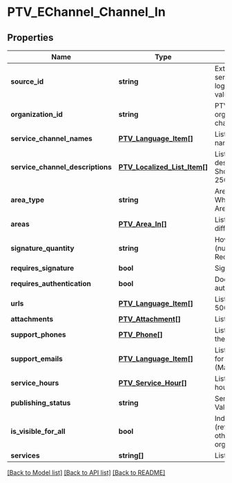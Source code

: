 # PTV_EChannel_Channel_In

## Properties
Name | Type | Description | Notes
------------ | ------------- | ------------- | -------------
**source_id** | **string** | External system identifier for this service channel. User needs to be logged in to be able to get/set value. | [optional] 
**organization_id** | **string** | PTV organization identifier of organization responsible for this channel. | 
**service_channel_names** | [**PTV_Language_Item[]**](PTV_Language_Item.md) | List of localized service channel names. (Max.Length: 100). | 
**service_channel_descriptions** | [**PTV_Localized_List_Item[]**](PTV_Localized_List_Item.md) | List of localized service channel descriptions. (Max.Length: 150 ShortDescription). (Max.Length: 2500 Description). | 
**area_type** | **string** | Area type (WholeCountry, WholeCountryExceptAlandIslands, AreaType). | [optional] 
**areas** | [**PTV_Area_In[]**](PTV_Area_In.md) | List of areas. List can contain different types of areas. | [optional] 
**signature_quantity** | **string** | How many signatures are required (number). Required if RequiresSignature is true. | [optional] 
**requires_signature** | **bool** | Signature required. | [optional] 
**requires_authentication** | **bool** | Does the service require authentication. | 
**urls** | [**PTV_Language_Item[]**](PTV_Language_Item.md) | List of localized urls. (Max.Length: 500). | 
**attachments** | [**PTV_Attachment[]**](PTV_Attachment.md) | List of attachments. | [optional] 
**support_phones** | [**PTV_Phone[]**](PTV_Phone.md) | List of support phone numbers for the service channel. | [optional] 
**support_emails** | [**PTV_Language_Item[]**](PTV_Language_Item.md) | List of support email addresses for the service channel. (Max.Length: 100). | [optional] 
**service_hours** | [**PTV_Service_Hour[]**](PTV_Service_Hour.md) | List of service channel service hours. | [optional] 
**publishing_status** | **string** | Service channel publishing status. Values: Draft or Published. | 
**is_visible_for_all** | **bool** | Indicates if channel can be used (referenced within services) by other users from other organizations. | [optional] 
**services** | **string[]** | List of related services (GUID). | [optional] 

[[Back to Model list]](../README.md#documentation-for-models) [[Back to API list]](../README.md#documentation-for-api-endpoints) [[Back to README]](../README.md)


